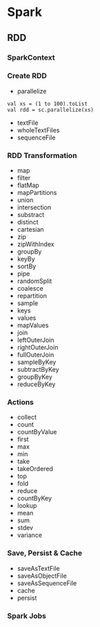 # Spark
## RDD
### SparkContext

### Create RDD
* parallelize

```
val xs = (1 to 100).toList
val rdd = sc.parallelize(xs)
```

* textFile
* wholeTextFiles
* sequenceFile

### RDD Transformation

* map
* filter
* flatMap
* mapPartitions
* union
* intersection
* substract
* distinct
* cartesian
* zip
* zipWithIndex
* groupBy
* keyBy
* sortBy
* pipe
* randomSplit
* coalesce
* repartition
* sample
* keys
* values
* mapValues
* join
* leftOuterJoin
* rightOuterJoin
* fullOuterJoin
* sampleByKey
* subtractByKey
* groupByKey
* reduceByKey

### Actions
* collect
* count
* countByValue
* first
* max
* min
* take
* takeOrdered
* top
* fold
* reduce
* countByKey
* lookup
* mean
* sum
* stdev
* variance

### Save, Persist & Cache

* saveAsTextFile
* saveAsObjectFile
* saveAsSequenceFile
* cache
* persist

### Spark Jobs



